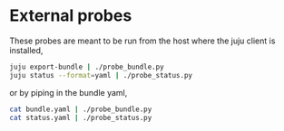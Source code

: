 # External probes

These probes are meant to be run from the host where the juju client is installed,

```bash
juju export-bundle | ./probe_bundle.py
juju status --format=yaml | ./probe_status.py
```

or by piping in the bundle yaml,

```bash
cat bundle.yaml | ./probe_bundle.py
cat status.yaml | ./probe_status.py
```
